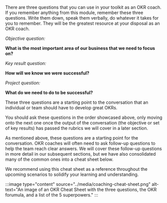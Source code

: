There are three questions that you can use in your toolkit as an OKR coach.  If you remember anything from this module, remember these three questions.  Write them down, speak them verbally, do whatever it takes for you to remember.  They will be the greatest resource at your disposal as an OKR coach.

*Objective question:*

**What is the most important area of our business that we need to focus on?**

*Key result question:*

**How will we know we were successful?**

*Project question:*

**What do we need to do to be successful?**

These three questions are a starting point to the conversation that an individual or team should have to develop great OKRs.

You should ask these questions in the order showcased above, only moving onto the next one once the output of the conversation (the objective or set of key results) has passed the rubrics we will cover in a later section.

As mentioned above, these questions are a starting point for the conversation. OKR coaches will often need to ask follow-up questions to help the team reach clear answers. We will cover these follow-up questions in more detail in our subsequent sections, but we have also consolidated many of the common ones into a cheat sheet below.

We recommend using this cheat sheet as a reference throughout the upcoming scenarios to solidify your learning and understanding.

:::image type="content" source="../media/coaching-cheat-sheet.png" alt-text="An image of an OKR Cheat Sheet with the three questions, the OKR forumula, and a list of the 5 superpowers." :::